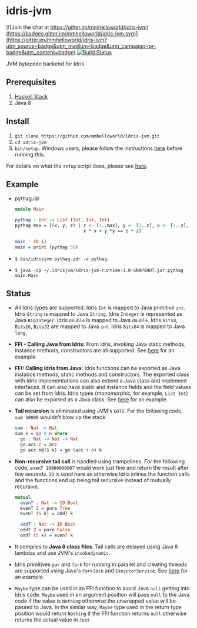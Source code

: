 # idris-jvm

[![Join the chat at https://gitter.im/mmhelloworld/idris-jvm](https://badges.gitter.im/mmhelloworld/idris-jvm.svg)](https://gitter.im/mmhelloworld/idris-jvm?utm_source=badge&utm_medium=badge&utm_campaign=pr-badge&utm_content=badge) [![Build Status](https://travis-ci.org/mmhelloworld/idris-jvm.svg?branch=master)](https://travis-ci.org/mmhelloworld/idris-jvm)

JVM bytecode backend for Idris

## Prerequisites

1. [Haskell Stack](https://docs.haskellstack.org/en/stable/README/)
2. Java 8

## Install

1. `git clone https://github.com/mmhelloworld/idris-jvm.git`
1. `cd idris-jvm`
1. `bin/setup`. Windows users, please follow the instructions [here](docs/windows.md) before running this.

For details on what the `setup` script does, please see [here](docs/setup.md).

## Example

* pythag.idr

    ```idris
    module Main

    pythag : Int -> List (Int, Int, Int)
    pythag max = [(x, y, z) | z <- [1..max], y <- [1..z], x <- [1..y],
                              x * x + y *y == z * z]

    main : IO ()
    main = print (pythag 50)
    ```

* `$ bin/idrisjvm pythag.idr -o pythag`
* `$ java -cp ~/.idrisjvm/idris-jvm-runtime-1.0-SNAPSHOT.jar:pythag main.Main`

## Status

* All Idris types are supported. Idris `Int` is mapped to Java primitive `int`. Idris `String` is mapped to Java `String`. Idris `Integer` is represented as Java `BigInteger`.
Idris `Double` is mapped to Java `double`. Idris `Bits8`, `Bits16`, `Bits32` are mapped to Java `int`.
Idris `Bits64` is mapped to Java `long`.

* **FFI - Calling Java from Idris:** From Idris, invoking Java static methods, instance methods, constructors are all supported.
See [here](https://github.com/mmhelloworld/idris-jvm/blob/master/test/tests/ffi/ffi.idr) for an example.

* **FFI: Calling Idris from Java:** Idris functions can be exported as Java instance methods, static methods and constructors. The exported class with Idris implementations can also extend a Java class and implement interfaces. It can also have static and instance fields and the field values can be set from Idris. Idris types (monomorphic, for example, `List Int`) can also be exported as a Java class. See [here](https://github.com/mmhelloworld/idris-jvm/blob/master/test/tests/ffi/ffi.idr) for an example.
* **Tail recursion** is eliminated using JVM's `GOTO`. For the following code, `sum 50000` wouldn't blow up the stack.
    ```idris
    sum : Nat -> Nat
    sum n = go 0 n where
      go : Nat -> Nat -> Nat
      go acc Z = acc
      go acc n@(S k) = go (acc + n) k
    ```

* **Non-recursive tail call** is handled using trampolines. For the following code, `evenT 10909000007` would work just fine and return the result after few seconds. `IO` is used here as otherwise Idris inlines the function calls and the functions end up being tail recursive instead of mutually recursive.
    ```idris
    mutual
      evenT : Nat -> IO Bool
      evenT Z = pure True
      evenT (S k) = oddT k

      oddT : Nat -> IO Bool
      oddT Z = pure False
      oddT (S k) = evenT k
    ```

* It compiles to **Java 8 class files**. Tail calls are delayed using Java 8 lambdas and use JVM's `invokedynamic`.

* Idris primitives `par` and `fork` for running in parallel and creating threads are supported using Java's `ForkJoin` and `ExecutorService`. See [here](https://github.com/mmhelloworld/idris-jvm/blob/master/test/tests/forkpar/forkpar.idr) for an example.

* `Maybe` type can be used in an FFI function to avoid Java `null` getting into Idris code. `Maybe` used in an
argument position will pass `null` to the Java code if the value is `Nothing` otherwise the unwrapped value will be passed to
Java. In the similar way, `Maybe` type used in the return type position would return `Nothing` if the FFI function returns `null`
otherwise returns the actual value in `Just`.
